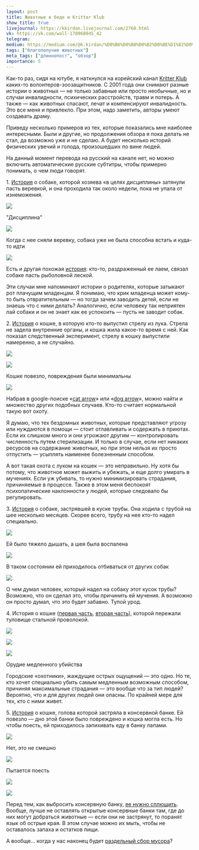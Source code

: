 ```yaml
---
layout: post
title: Животные в беде и Kritter Klub
show_title: true
livejournal: https://kkirdan.livejournal.com/2760.html
vk: https://vk.com/wall-178968945_42
telegram: 
medium: https://medium.com/@k.kirdan/%D0%B6%D0%B8%D0%B2%D0%BE%D1%82%D0%BD%D1%8B%D0%B5-%D0%B2-%D0%B1%D0%B5%D0%B4%D0%B5-%D0%B8-kritter-klub-3d82d757bc2d
tags: ["благополучие животных"]
meta_tags: ["длиннопост", "обзор"]
importance: 5
---
```

Как-то раз, сидя на ютубе, я наткнулся на корейский канал [Kritter Klub](https://www.youtube.com/channel/UC6zbH1Z4G32bBV9wyK6ikPA) каких-то волонтеров-зоозащитников. С 2001 года они снимают разные истории о животных — не только забавные или просто необычные, но и случаи инвалидности, психических расстройств, травм и потерь. А также — как животных спасают, лечат и компенсируют инвалидность. Это все меня и привлекло. При этом, надо заметить, авторы умеют создавать драму.

Приведу несколько примеров из тех, которые показались мне наиболее интересными. Были и другие, но продолжения обзора я пока делать не стал, да возможно уже и не сделаю. А будет несколько историй физических увечий и голода, произошедших по вине людей.

На данный момент перевода на русский на канале нет, но можно включить автоматические русские субтитры, чтобы примерно понимать, о чем люди говорят.

1. [История](https://www.youtube.com/watch?v=N45qeBAjXTc) о собаке, которой хозяева «в целях дисциплины» затянули пасть веревкой, и она проходила так около недели, пока не упала от изнеможения.

![](https://sun9-50.userapi.com/impg/WJp-NaMzGtfeDQ9TZXGkuYZ4O_llMTiSxxndkA/PqkEGZMopzw.jpg?size=807x454&quality=96&sign=a9809c522f2765975372069025b23e12&type=album)

"Дисциплина"

![](https://sun9-31.userapi.com/impg/TTuzILFRN14oRdFRKYxLKP9ruStaA5ILry9MaA/9H3Rlhtq9ik.jpg?size=807x454&quality=96&sign=6d5872a63a5997d9efe79b09cc1bd1e7&type=album)

Когда с нее сняли веревку, собака уже не была способна встать и куда-то идти 

![](https://sun9-7.userapi.com/impg/SDFFadPTS3jOSf--tunN1gZdnd3BsGScawUcbQ/rGXZsIvcVJo.jpg?size=807x454&quality=96&sign=cf8c2c72a60d3a4376889e3c049a6906&type=album)

Есть и другая похожая [история](https://www.youtube.com/watch?v=fPx331rD_IY): кто-то, раздраженный ее лаем, связал собаке пасть рыболовной леской.

Эти случаи мне напоминают истории о родителях, которые затыкают рот плачущим младенцам. Я понимаю, что крик младенца может кому-то быть отвратительным — но тогда зачем заводить детей, если не знаешь что с ними делать? Аналогично, если человеку так неприятен лай собаки и он не знает как ее успокоить — пусть не заводит собак.

2. [История](https://www.youtube.com/watch?v=-xaOUdaR_3w) о кошке, в которую кто-то выпустил стрелу из лука. Стрела не задела внутренние органы, и кошка жила какое-то время с ней. Как показал следственный эксперимент, стрелу в кошку выпустили намеренно, а не случайно.

![](https://sun9-73.userapi.com/impg/HMGroKsVVk41GoqPeEX595Cyaw8NiB-wgOQ3yw/7pQ1UZUAqmk.jpg?size=807x454&quality=96&sign=1a4637ad7b7a40b6b29541537f88e13f&type=album)

![](https://sun9-58.userapi.com/impg/yPWLvGxwWNs74uhgL--mTsshJFVwP-iattFXaQ/6gIkqKaiH2A.jpg?size=807x454&quality=96&sign=88093962ddec944c6c484f5a3d43ea98&type=album)

Кошке повезло, повреждения были минимальны

![](https://sun9-4.userapi.com/impg/r1yjd62Ul5EutMCKuvHanna7KC7N7C6qFTK82A/smGplE5NCek.jpg?size=807x454&quality=96&sign=3cf2b802e24c140a0a524313946520a1&type=album)

Набрав в google-поиске «[cat arrow](https://www.google.com/search?q=cat+arrow&tbm=isch&source=univ&sa=X&ved=2ahUKEwj0oMOR5ZHiAhUDiIsKHZF3AtIQsAR6BAgHEAE&biw=1366&bih=654)» или «[dog arrow](https://www.google.com/search?q=dog+arrow&tbm=isch&source=univ&sa=X&ved=2ahUKEwiV55S05ZHiAhUKx4sKHSroCuAQsAR6BAgIEAE&biw=1366&bih=654)», можно найти и множество других подобных случаев. Кто-то считает нормальной такую вот охоту.

Я думаю, что тех бездомных животных, которые представляют угрозу или нуждаются в помощи — стоит отлавливать и содержать в приютах. Если их слишком много и они угрожают другим — контролировать численность путем стерилизации. И только в случае, если нет никаких ресурсов на содержание животных, но при этом нельзя их просто отпустить — усыплять наименее болезненным способом.

А вот такая охота с луком на кошек — это неправильно. Ну хотя бы потому, что животное может выжить и убежать, и еще долго умирать в мучениях. Если уж убивать, то нужно минимизировать страдания, причиняемые в процессе. Также в этом меня беспокоят психопатические наклонности у людей, которые следовало бы регулировать.

3. [История](https://www.youtube.com/watch?v=IPFd4bJ-w_g) о собаке, застрявшей в куске трубы. Она ходила с трубой на шее несколько месяцев. Скорее всего, трубу на нее кто-то надел специально.

![](https://sun9-9.userapi.com/impg/kUOcSBfvrJljE6sc4S5xAdHsI90x224Zi2u0TA/YssE_w-ueOg.jpg?size=807x454&quality=96&sign=78aa7de1edacd0bdfae1fe2094362533&type=album)

Ей было тяжело дышать, а шея была воспалена

![](https://sun9-24.userapi.com/impg/GzeqogkzLRWco_WTseC9_G-rqPvpTZvqcXUR4A/5B2MLtR28sY.jpg?size=807x454&quality=96&sign=6156acf54956e7158873aa25ec5948d2&type=album)

В таком состоянии ей приходилось отбиваться от других собак

![](https://sun9-67.userapi.com/impg/KL80iP1jrqwCrAZthBJv-CjzxSn6Nq6cJKWxFg/Zy1iuXgU3x8.jpg?size=807x454&quality=96&sign=df057a4a0508f0e8badae73a2ebb5bc6&type=album)

О чем думал человек, который надел на собаку этот кусок трубы? Возможно, что он сделал это, чтобы причинить ей мучения. А возможно он просто думал, что это будет забавно. Тупой урод.

4\. История о кошке ([первая часть](https://www.youtube.com/watch?v=ErtnpU9dryw), [вторая часть](https://www.youtube.com/watch?v=q7LyFm2U3A4)), которой пережали туловище стальной проволокой.

![](https://sun9-51.userapi.com/impg/MSIengYQ8Iu5OxcMBBKjAEqF6iinCRTUFJxV0w/DxCoTfAUd8w.jpg?size=807x454&quality=96&sign=75cb5ae504523941f8902058255837a4&type=album)

![](https://sun9-33.userapi.com/impg/Iia4n7VK4840DHIKr0Zd8Sfhm07rz9zH11lOqQ/oaxTsvQYZiw.jpg?size=807x454&quality=96&sign=e6ed07ae505da979656d43252a2f2fbb&type=album)

![](https://sun9-15.userapi.com/impg/tcMfZmKM8KmTlcg-2AV-3iWy2vCc1gvQdsc9sA/Z-h30dyqO8s.jpg?size=807x454&quality=96&sign=334159d9be33375251fea2f2dc89ce03&type=album)

Орудие медленного убийства

Городские «охотники», жаждущие острых ощущений — это одно. Но те, кто хочет специально убить самым медленным возможным способом, причиняя максимальные страдания — это вообще что за тип людей? Вероятно, что и для других людей они опасны. По крайней мере для тех, кто с ними живет.

5. [История](https://www.youtube.com/watch?v=PIvfXQkscgo) о кошке, голова которой застряла в консервной банке. Ей повезло — дно этой банки было повреждено и кошка могла есть. Но чтобы поесть, ей приходилось запихивать еду в банку лапами.

![](https://sun9-48.userapi.com/impg/FlPq9oLka_6dSXI3LRzGL7NFHNPb63nSw1R1Ow/--_gUg-8vWQ.jpg?size=807x454&quality=96&sign=0fc9f96316feb16ad1399e50e6283d93&type=album)

Нет, это не смешно

![](https://sun9-12.userapi.com/impg/YKvBPcTkz7vilLEa11r3KVjbw4qiErct63NUnw/iKo31vQ_S_4.jpg?size=807x454&quality=96&sign=7878f5eea10392acca72a97c625f2f83&type=album)

Пытается поесть

![](https://sun9-43.userapi.com/impg/g6xiM7b-2oG5zqSB9jeqAiazZzYc2RFRMOWs7Q/ceIctZ_Z0ao.jpg?size=807x454&quality=96&sign=ea75d29f1feb6037ade7c8d0a6b704d0&type=album)

![](https://sun9-61.userapi.com/impg/XaxGtsUJdfaJeTP3S5eG69iK3iCJ2oCUj60guA/GlVe39nC5iI.jpg?size=807x454&quality=96&sign=858e18fbfa6cac56bf9dc1c38f383c1d&type=album)

Перед тем, как выбросить консервную банку, [ее нужно сплющить](https://vk.com/topic-83599782_33301186). Вообще, лучше не оставлять открытые консервные банки там, где до них могут добраться животные — если они не застрянут, то поранят язык об острые края. В этом случае можно их мыть, чтобы не оставалось запаха и остатков пищи.

А вообще... когда у нас наконец будет [раздельный сбор мусора](https://lifehacker.ru/razdelnyj-sbor-musora/)?
